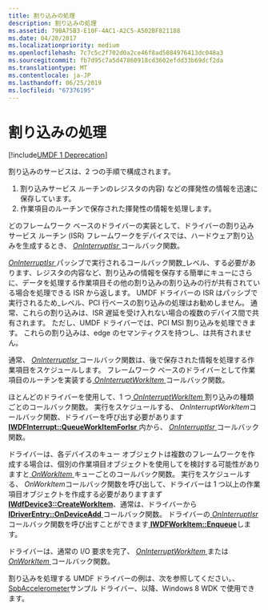 ```yaml
---
title: 割り込みの処理
description: 割り込みの処理
ms.assetid: 79BA75B3-E10F-4AC1-A2C5-A502BF821188
ms.date: 04/20/2017
ms.localizationpriority: medium
ms.openlocfilehash: 7c7c5c2f702d0a2ce46f8ad5084976413dc048a3
ms.sourcegitcommit: fb7d95c7a5d47860918cd3602efdd33b69dcf2da
ms.translationtype: MT
ms.contentlocale: ja-JP
ms.lasthandoff: 06/25/2019
ms.locfileid: "67376195"
---
```

# <a name="servicing-an-interrupt"></a>割り込みの処理


[!include[UMDF 1 Deprecation](../umdf-1-deprecation.md)]

割り込みのサービスは、2 つの手順で構成されます。

1.  割り込みサービス ルーチンのレジスタの内容) などの揮発性の情報を迅速に保存しています。
2.  作業項目のルーチンで保存された揮発性の情報を処理します。

どのフレームワーク ベースのドライバーの実装として、ドライバーの割り込みサービス ルーチン (ISR) フレームワークをデバイスでは、ハードウェア割り込みを生成するとき、 [ *OnInterruptIsr* ](https://docs.microsoft.com/windows-hardware/drivers/ddi/content/wudfinterrupt/nc-wudfinterrupt-wudf_interrupt_isr)コールバック関数。

[ *OnInterruptIsr* ](https://docs.microsoft.com/windows-hardware/drivers/ddi/content/wudfinterrupt/nc-wudfinterrupt-wudf_interrupt_isr)パッシブで実行されるコールバック関数\_レベル、する必要があります、レジスタの内容など、割り込みの情報を保存する簡単にキューにさらに、データを処理する作業項目その他の割り込みの割り込みの行が共有されている場合を処理できる ISR から返します。 UMDF ドライバーの ISR はパッシブで実行されるため\_レベル、PCI 行ベースの割り込みの処理はお勧めしません。 通常、これらの割り込みは、ISR 遅延を受け入れない場合の複数のデバイス間で共有されます。 ただし、UMDF ドライバーでは、PCI MSI 割り込みを処理できます。 これらの割り込みは、edge のセマンティクスを持つし、は共有されません。

通常、 [ *OnInterruptIsr* ](https://docs.microsoft.com/windows-hardware/drivers/ddi/content/wudfinterrupt/nc-wudfinterrupt-wudf_interrupt_isr)コールバック関数は、後で保存された情報を処理する作業項目をスケジュールします。 フレームワーク ベースのドライバーとして作業項目のルーチンを実装する[ *OnInterruptWorkItem* ](https://docs.microsoft.com/windows-hardware/drivers/ddi/content/wudfinterrupt/nc-wudfinterrupt-wudf_interrupt_workitem)コールバック関数。

ほとんどのドライバーを使用して、1 つ[ *OnInterruptWorkItem* ](https://docs.microsoft.com/windows-hardware/drivers/ddi/content/wudfinterrupt/nc-wudfinterrupt-wudf_interrupt_workitem)割り込みの種類ごとのコールバック関数。 実行をスケジュールする、 *OnInterruptWorkItem*コールバック関数、ドライバーを呼び出す必要があります[ **IWDFInterrupt::QueueWorkItemForIsr** ](https://docs.microsoft.com/windows-hardware/drivers/ddi/content/wudfddi/nf-wudfddi-iwdfinterrupt-queueworkitemforisr)内から、 [*OnInterruptIsr* ](https://docs.microsoft.com/windows-hardware/drivers/ddi/content/wudfinterrupt/nc-wudfinterrupt-wudf_interrupt_isr)コールバック関数。

ドライバーは、各デバイスのキュー オブジェクトは複数のフレームワークを作成する場合は、個別の作業項目オブジェクトを使用してを検討する可能性がありますと[ *OnWorkItem* ](https://docs.microsoft.com/windows-hardware/drivers/ddi/content/wudfworkitem/nc-wudfworkitem-wudf_workitem_function)キューごとのコールバック関数。 実行をスケジュールする、 *OnWorkItem*コールバック関数を呼び出して、ドライバーは 1 つ以上の作業項目オブジェクトを作成する必要がありますまず[ **IWdfDevice3::CreateWorkItem**](https://docs.microsoft.com/windows-hardware/drivers/ddi/content/wudfddi/nf-wudfddi-iwdfdevice3-createworkitem)、通常は、ドライバーから[ **IDriverEntry::OnDeviceAdd** ](https://docs.microsoft.com/windows-hardware/drivers/ddi/content/wudfddi/nf-wudfddi-idriverentry-ondeviceadd)コールバック関数。 ドライバーの[ *OnInterruptIsr* ](https://docs.microsoft.com/windows-hardware/drivers/ddi/content/wudfinterrupt/nc-wudfinterrupt-wudf_interrupt_isr)コールバック関数を呼び出すことができます[ **IWDFWorkItem::Enqueue**](https://docs.microsoft.com/windows-hardware/drivers/ddi/content/wudfddi/nf-wudfddi-iwdfworkitem-enqueue)します。

ドライバーは、通常の I/O 要求を完了、 [ *OnInterruptWorkItem* ](https://docs.microsoft.com/windows-hardware/drivers/ddi/content/wudfinterrupt/nc-wudfinterrupt-wudf_interrupt_workitem)または[ *OnWorkItem* ](https://docs.microsoft.com/windows-hardware/drivers/ddi/content/wudfworkitem/nc-wudfworkitem-wudf_workitem_function)コールバック関数。

割り込みを処理する UMDF ドライバーの例は、次を参照してください。、 [SpbAccelerometer](https://go.microsoft.com/fwlink/p/?linkid=256189)サンプル ドライバー、以降、Windows 8 WDK で使用できます。

 

 





